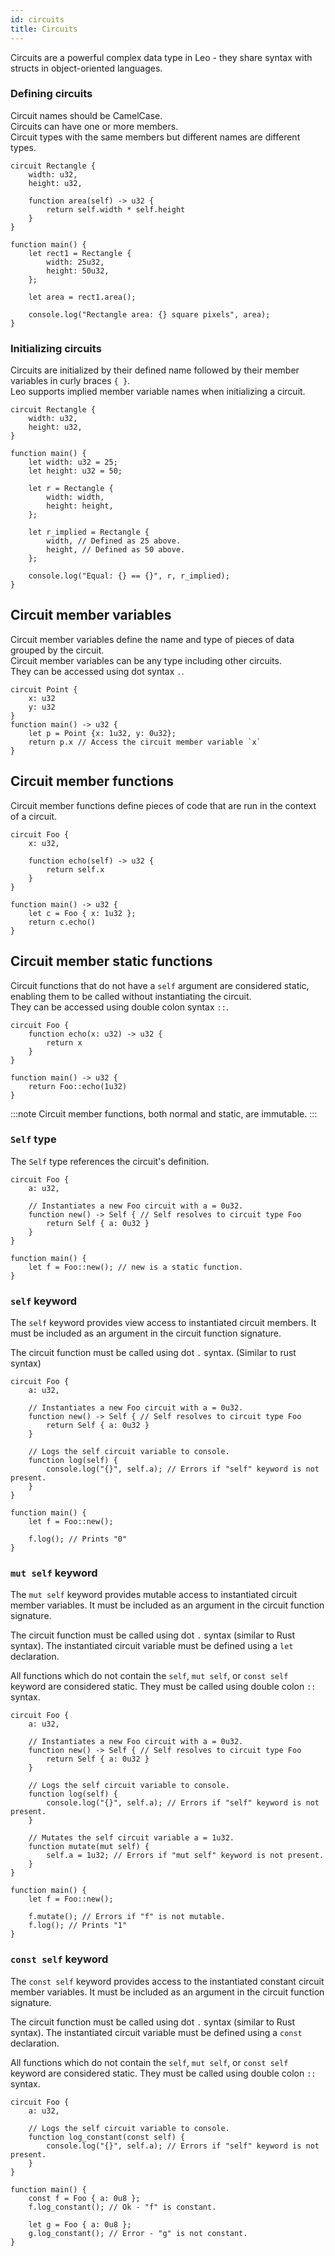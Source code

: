 ```yaml
---
id: circuits
title: Circuits
---
```


Circuits are a powerful complex data type in Leo - they share syntax with structs in object-oriented languages.  

### Defining circuits

Circuit names should be CamelCase.  
Circuits can have one or more members.  
Circuit types with the same members but different names are different types.

```leo
circuit Rectangle {
    width: u32,
    height: u32,

    function area(self) -> u32 {
        return self.width * self.height
    }
}

function main() {
    let rect1 = Rectangle {
        width: 25u32,
        height: 50u32,
    };

    let area = rect1.area();

    console.log("Rectangle area: {} square pixels", area);
}
```

### Initializing circuits

Circuits are initialized by their defined name followed by their member variables in curly braces `{ }`.  
Leo supports implied member variable names when initializing a circuit.
```leo
circuit Rectangle {
    width: u32,
    height: u32,
}

function main() {
    let width: u32 = 25;
    let height: u32 = 50;

    let r = Rectangle {
        width: width,
        height: height,
    };

    let r_implied = Rectangle {
        width, // Defined as 25 above.
        height, // Defined as 50 above.
    };

    console.log("Equal: {} == {}", r, r_implied);
}
```

## Circuit member variables
Circuit member variables define the name and type of pieces of data grouped by the circuit.  
Circuit member variables can be any type including other circuits.  
They can be accessed using dot syntax `.`.  

```leo
circuit Point {
    x: u32
    y: u32
}
function main() -> u32 {
    let p = Point {x: 1u32, y: 0u32};
    return p.x // Access the circuit member variable `x`
}
```

## Circuit member functions
Circuit member functions define pieces of code that are run in the context of a circuit.

```leo
circuit Foo {
    x: u32,    

    function echo(self) -> u32 {
        return self.x
    }
}

function main() -> u32 {
    let c = Foo { x: 1u32 };
    return c.echo()
}
```

## Circuit member static functions
Circuit functions that do not have a `self` argument are considered static, 
enabling them to be called without instantiating the circuit.  
They can be accessed using double colon syntax `::`.

```leo
circuit Foo {
    function echo(x: u32) -> u32 {
        return x
    }
}

function main() -> u32 {
    return Foo::echo(1u32)
}
```
:::note
Circuit member functions, both normal and static, are immutable.
:::


### `Self` type
The `Self` type references the circuit's definition.

```leo
circuit Foo {
    a: u32,

    // Instantiates a new Foo circuit with a = 0u32.
    function new() -> Self { // Self resolves to circuit type Foo
        return Self { a: 0u32 }
    }
}

function main() {
    let f = Foo::new(); // new is a static function.
}
```

### `self` keyword
The `self` keyword provides view access to instantiated circuit members.
It must be included as an argument in the circuit function signature.

The circuit function must be called using dot `.` syntax. (Similar to rust syntax)

```leo
circuit Foo {
    a: u32,

    // Instantiates a new Foo circuit with a = 0u32.
    function new() -> Self { // Self resolves to circuit type Foo
        return Self { a: 0u32 }
    }

    // Logs the self circuit variable to console.
    function log(self) {
        console.log("{}", self.a); // Errors if "self" keyword is not present.
    }
}

function main() {
    let f = Foo::new();

    f.log(); // Prints "0"
}
```


### `mut self` keyword
The `mut self` keyword provides mutable access to instantiated circuit member variables.
It must be included as an argument in the circuit function signature.

The circuit function must be called using dot `.` syntax (similar to Rust syntax).
The instantiated circuit variable must be defined using a `let` declaration.

All functions which do not contain the `self`, `mut self`, or `const self` keyword are considered static. They must be called using double colon `::` syntax.

```leo
circuit Foo {
    a: u32,

    // Instantiates a new Foo circuit with a = 0u32.
    function new() -> Self { // Self resolves to circuit type Foo
        return Self { a: 0u32 }
    }

    // Logs the self circuit variable to console.
    function log(self) {
        console.log("{}", self.a); // Errors if "self" keyword is not present.
    }

    // Mutates the self circuit variable a = 1u32.
    function mutate(mut self) {
        self.a = 1u32; // Errors if "mut self" keyword is not present.
    }
}

function main() {
    let f = Foo::new(); 

    f.mutate(); // Errors if "f" is not mutable.
    f.log(); // Prints "1"
}
```


### `const self` keyword
The `const self` keyword provides access to the instantiated constant circuit member variables.
It must be included as an argument in the circuit function signature.

The circuit function must be called using dot `.` syntax (similar to Rust syntax).
The instantiated circuit variable must be defined using a `const` declaration.

All functions which do not contain the `self`, `mut self`, or `const self` keyword are considered static. They must be called using double colon `::` syntax.

```leo
circuit Foo {
    a: u32,

    // Logs the self circuit variable to console.
    function log_constant(const self) {
        console.log("{}", self.a); // Errors if "self" keyword is not present.
    }
}

function main() {
    const f = Foo { a: 0u8 }; 
    f.log_constant(); // Ok - "f" is constant.
    
    let g = Foo { a: 0u8 };
    g.log_constant(); // Error - "g" is not constant.
}
```




